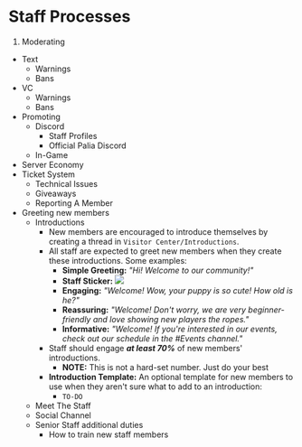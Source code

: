 # __Staff Processes__
1. Moderating
  * Text
    * Warnings
    * Bans
  * VC
    * Warnings
    * Bans
* Promoting
  * Discord
    * Staff Profiles
    * Official Palia Discord
  * In-Game
* Server Economy
* Ticket System
  * Technical Issues
  * Giveaways
  * Reporting A Member
* Greeting new members
  * Introductions
    * New members are encouraged to introduce themselves by creating a thread in `Visitor Center/Introductions`.
    * All staff are expected to greet new members when they create these introductions.  Some examples:
      * **Simple Greeting:** _"Hi!  Welcome to our community!"_
      * **Staff Sticker:** ![](https://media.tenor.com/N2NrwskmjuIAAAAi/welcome-home.gif)
      * **Engaging:** _"Welcome!  Wow, your puppy is so cute!  How old is he?"_
      * **Reassuring:** _"Welcome!  Don't worry, we are very beginner-friendly and love showing new players the ropes."_
      * **Informative:** _"Welcome!  If you're interested in our events, check out our schedule in the #Events channel."_
    * Staff should engage ***at least 70%*** of new members' introductions.
      * **NOTE:** This is not a hard-set number.  Just do your best 
    * **Introduction Template:** An optional template for new members to use when they aren't sure what to add to an introduction:
      * `TO-DO`
  * Meet The Staff
  * Social Channel
  * Senior Staff additional duties
      * How to train new staff members
